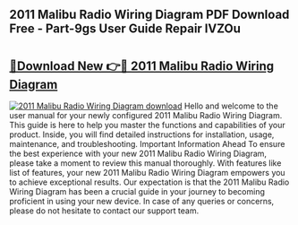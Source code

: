 ## 2011 Malibu Radio Wiring Diagram PDF Download Free - Part-9gs User Guide Repair lVZOu

# <h2><a href="http://dfqd3v6.blite.top/?on=2011+Malibu+Radio+Wiring+Diagram">🔗Download New 👉🔴 2011 Malibu Radio Wiring Diagram</a></h2>

[![2011 Malibu Radio Wiring Diagram download](https://i.imgur.com/lujVjoI.png)](http://dfqd3v6.blite.top/?on=2011+Malibu+Radio+Wiring+Diagram)
Hello and welcome to the user manual for your newly configured 2011 Malibu Radio Wiring Diagram. This guide is here to help you master the functions and capabilities of your product. Inside, you will find detailed instructions for installation, usage, maintenance, and troubleshooting. Important Information Ahead To ensure the best experience with your new 2011 Malibu Radio Wiring Diagram, please take a moment to review this manual thoroughly. With features like list of features, your new 2011 Malibu Radio Wiring Diagram empowers you to achieve exceptional results. Our expectation is that the 2011 Malibu Radio Wiring Diagram has been a crucial guide in your journey to becoming proficient in using your new device. In case of any queries or concerns, please do not hesitate to contact our support team.
